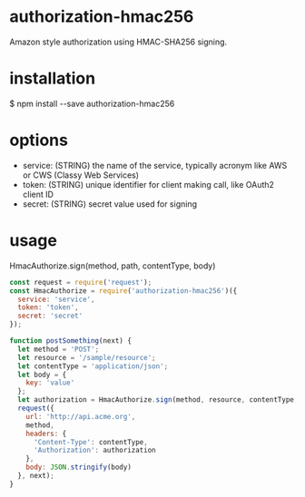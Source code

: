 # authorization-hmac256
Amazon style authorization using HMAC-SHA256 signing.

# installation

 $ npm install --save authorization-hmac256

# options

* service: (STRING) the name of the service, typically acronym like AWS or CWS (Classy Web Services)
* token: (STRING) unique identifier for client making call, like OAuth2 client ID
* secret: (STRING) secret value used for signing

# usage

HmacAuthorize.sign(method, path, contentType, body)

```javascript
const request = require('request');
const HmacAuthorize = require('authorization-hmac256')({
  service: 'service',
  token: 'token',
  secret: 'secret'
});

function postSomething(next) {
  let method = 'POST';
  let resource = '/sample/resource';
  let contentType = 'application/json';
  let body = {
    key: 'value'
  };
  let authorization = HmacAuthorize.sign(method, resource, contentType, JSON.stringify(body));
  request({
    url: 'http://api.acme.org',
    method,
    headers: {
      'Content-Type': contentType,
      'Authorization': authorization
    },
    body: JSON.stringify(body)
  }, next);
}
```
